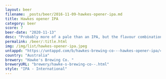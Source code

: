 ```yaml
---
layout: beer
filename: _posts/beer/2016-11-09-hawkes-opener-ipa.md
title: Hawkes opener IPA
category: beer
score: 7
beer-date: "2020-11-13"
desc: "Probably more of a pale than an IPA, but the flavour combination is good"
permalink: /beer/:title.html
img: /img/list/hawkes-opener-ipa.jpeg
untappd: "https://untappd.com/b/hawkes-brewing-co---hawkes-opener-ipa/4040962"
country: "Australia"
brewery: "Hawke's Brewing Co. "
breweryURL: "brewery/hawke-s-brewing-co--.html"
style: "IPA - International"
---
```

